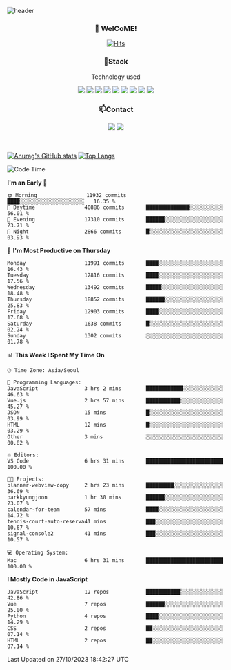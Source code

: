 ![header](https://capsule-render.vercel.app/api?type=waving&color=gradient&height=200&text=Kyungjoon&fontAlign=70&fontAlignY=40&animation=twinkling)

<h3 align="center">👋 WelCoME!</h3>

<div align=center>
  
[![Hits](https://hits.seeyoufarm.com/api/count/incr/badge.svg?url=https%3A%2F%2Fgithub.com%2Fuvula6921&count_bg=%2322BAC9&title_bg=%23827F7F&icon=iconify.svg&icon_color=%2325A27F&title=visits&edge_flat=false)](https://hits.seeyoufarm.com)
  
</div>
<h3 align="center">📌Stack</h3>
<p align="center">Technology used</p>
<div align="center"><img src="https://img.shields.io/badge/HTML5-E34F26?style=flat-square&logo=HTML5&logoColor=white"></img> <img src="https://img.shields.io/badge/CSS3-0A84FF?style=flat-square&logo=CSS3&logoColor=white"></img> <img src="https://img.shields.io/badge/JavaScript-FFCD11?style=flat-square&logo=JavaScript&logoColor=white"></img> <img src="https://img.shields.io/badge/React-00BCF6?style=flat-square&logo=React&logoColor=white"></img> <img src="https://img.shields.io/badge/jQuery-3655FF?style=flat-square&logo=jQuery&logoColor=white"></img> <img src="https://img.shields.io/badge/Ruby-E0115F?style=flat-square&logo=Ruby&logoColor=white"></img> <img src="https://img.shields.io/badge/Python-4B8BBE?style=flat-square&logo=Python&logoColor=white"></img> <img src="https://img.shields.io/badge/Vue-4FC08D?style=flat-square&logo=Vue.js&logoColor=white"></img> <img src="https://img.shields.io/badge/Nuxt-00DC82?style=flat-square&logo=Nuxt.js&logoColor=white"></img></div>

<h3 align="center">📫Contact</h3>
<div align="center"><a href="https://velog.io/@uvula6921/"><img src="https://img.shields.io/badge/Blog-20c997?style=flat-square&logo=V&logoColor=white"/></a> <a href="pkj6921@gmail.com"><img src="https://img.shields.io/badge/Gmail-EA4335?style=flat-square&logo=Gmail&logoColor=white"/></a></div>
<br>
<br>

[![Anurag's GitHub stats](https://github-readme-stats.vercel.app/api?username=uvula6921&hide=stars,issues&show_icons=true&count_private=true&theme=tokyonight)](https://github.com/anuraghazra/github-readme-stats)
[![Top Langs](https://github-readme-stats.vercel.app/api/top-langs/?username=uvula6921&hide=css,jupyter%20notebook,html&exclude_repo=uvula6921,uvula6921.github.io&layout=compact&langs_count=8)](https://github.com/anuraghazra/github-readme-stats)

<!--START_SECTION:waka-->
![Code Time](http://img.shields.io/badge/Code%20Time-1%2C859%20hrs%2018%20mins-blue)

**I'm an Early 🐤** 

```text
🌞 Morning                11932 commits       ████░░░░░░░░░░░░░░░░░░░░░   16.35 % 
🌆 Daytime                40886 commits       ██████████████░░░░░░░░░░░   56.01 % 
🌃 Evening                17310 commits       ██████░░░░░░░░░░░░░░░░░░░   23.71 % 
🌙 Night                  2866 commits        █░░░░░░░░░░░░░░░░░░░░░░░░   03.93 % 
```
📅 **I'm Most Productive on Thursday** 

```text
Monday                   11991 commits       ████░░░░░░░░░░░░░░░░░░░░░   16.43 % 
Tuesday                  12816 commits       ████░░░░░░░░░░░░░░░░░░░░░   17.56 % 
Wednesday                13492 commits       █████░░░░░░░░░░░░░░░░░░░░   18.48 % 
Thursday                 18852 commits       ██████░░░░░░░░░░░░░░░░░░░   25.83 % 
Friday                   12903 commits       ████░░░░░░░░░░░░░░░░░░░░░   17.68 % 
Saturday                 1638 commits        █░░░░░░░░░░░░░░░░░░░░░░░░   02.24 % 
Sunday                   1302 commits        ░░░░░░░░░░░░░░░░░░░░░░░░░   01.78 % 
```


📊 **This Week I Spent My Time On** 

```text
🕑︎ Time Zone: Asia/Seoul

💬 Programming Languages: 
JavaScript               3 hrs 2 mins        ████████████░░░░░░░░░░░░░   46.63 % 
Vue.js                   2 hrs 57 mins       ███████████░░░░░░░░░░░░░░   45.27 % 
JSON                     15 mins             █░░░░░░░░░░░░░░░░░░░░░░░░   03.99 % 
HTML                     12 mins             █░░░░░░░░░░░░░░░░░░░░░░░░   03.29 % 
Other                    3 mins              ░░░░░░░░░░░░░░░░░░░░░░░░░   00.82 % 

🔥 Editors: 
VS Code                  6 hrs 31 mins       █████████████████████████   100.00 % 

🐱‍💻 Projects: 
planner-webview-copy     2 hrs 23 mins       █████████░░░░░░░░░░░░░░░░   36.69 % 
parkkyungjoon            1 hr 30 mins        ██████░░░░░░░░░░░░░░░░░░░   23.07 % 
calendar-for-team        57 mins             ████░░░░░░░░░░░░░░░░░░░░░   14.72 % 
tennis-court-auto-reserva41 mins             ███░░░░░░░░░░░░░░░░░░░░░░   10.67 % 
signal-console2          41 mins             ███░░░░░░░░░░░░░░░░░░░░░░   10.57 % 

💻 Operating System: 
Mac                      6 hrs 31 mins       █████████████████████████   100.00 % 
```

**I Mostly Code in JavaScript** 

```text
JavaScript               12 repos            ███████████░░░░░░░░░░░░░░   42.86 % 
Vue                      7 repos             ██████░░░░░░░░░░░░░░░░░░░   25.00 % 
Python                   4 repos             ████░░░░░░░░░░░░░░░░░░░░░   14.29 % 
CSS                      2 repos             ██░░░░░░░░░░░░░░░░░░░░░░░   07.14 % 
HTML                     2 repos             ██░░░░░░░░░░░░░░░░░░░░░░░   07.14 % 
```




 Last Updated on 27/10/2023 18:42:27 UTC
<!--END_SECTION:waka-->
